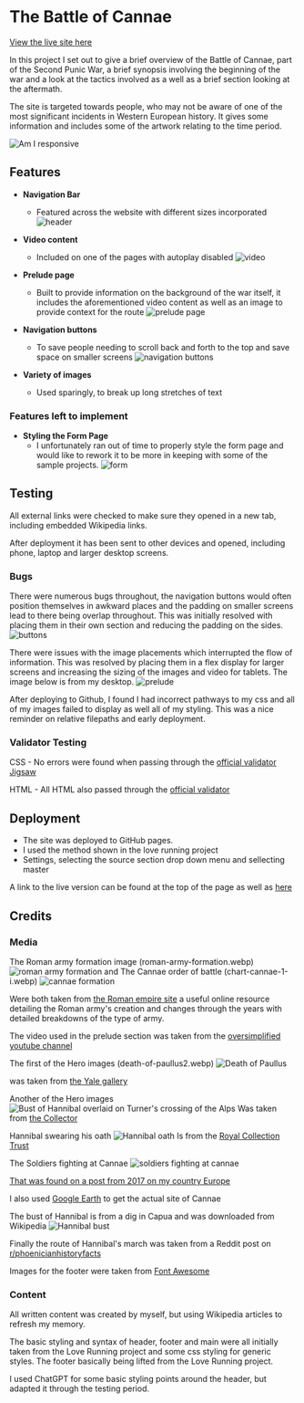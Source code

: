 # The Battle of Cannae

[View the live site here](https://ydub12.github.io/project-one-final/)

In this project I set out to give a brief overview of the Battle of Cannae, part of the Second Punic War, a brief synopsis involving the beginning of the war and a look at the tactics involved as a well as a brief section looking at the aftermath. 

The site is targeted towards people, who may not be aware of one of the most significant incidents in Western European history. It gives some information and includes some of the artwork relating to the time period. 

![Am I responsive](https://raw.githubusercontent.com/YDub12/project-one-final/main/readme-assets/media%20folder/am-i-responsive.PNG)


## Features
- __Navigation Bar__
    - Featured across the website with different sizes incorporated
    ![header](https://raw.githubusercontent.com/YDub12/project-one-final/main/readme-assets/media%20folder/header.PNG)
    
- __Video content__
    - Included on one of the pages with autoplay disabled
    ![video](https://raw.githubusercontent.com/YDub12/project-one-final/main/readme-assets/media%20folder/video.PNG)

- __Prelude page__
    - Built to provide information on the background of the war itself, it includes the aforementioned video content as well as an image to provide context for the route
    ![prelude page](https://raw.githubusercontent.com/YDub12/project-one-final/main/readme-assets/media%20folder/prelude.PNG)

- __Navigation buttons__
    - To save people needing to scroll back and forth to the top and save space on smaller screens 
    ![navigation buttons](https://raw.githubusercontent.com/YDub12/project-one-final/main/readme-assets/media%20folder/nav-buttons.PNG)
- __Variety of images__
    - Used sparingly, to break up long stretches of text

### Features left to implement
- __Styling the Form Page__
    - I unfortunately ran out of time to properly style the form page and would like to rework it to be more in keeping with some of the sample projects.
![form](https://raw.githubusercontent.com/YDub12/project-one-final/main/readme-assets/media%20folder/form.PNG)
## Testing
All external links were checked to make sure they opened in a new tab, including embedded Wikipedia links. 

After deployment it has been sent to other devices and opened, including phone, laptop and larger desktop screens. 

### Bugs
There were numerous bugs throughout, the navigation buttons would often position themselves in awkward places and the padding on smaller screens lead to there being overlap throughout. This was initially resolved with placing them in their own section and reducing the padding on the sides. 
![buttons](https://raw.githubusercontent.com/YDub12/project-one-final/main/readme-assets/media%20folder/nav-buttons.PNG)

There were issues with the image placements which interrupted the flow of information. This was resolved by placing them in a flex display for larger screens and increasing the sizing of the images and video for tablets. The image below is from my desktop. 
![prelude](https://raw.githubusercontent.com/YDub12/project-one-final/main/readme-assets/media%20folder/prelude.PNG)

After deploying to Github, I found I had incorrect pathways to my css and all of my images failed to display as well all of my styling. This was a nice reminder on relative filepaths and early deployment.

### Validator Testing
CSS - No errors were found when passing through the [official validator Jigsaw](https://jigsaw.w3.org/css-validator) 

HTML - All HTML also passed through the [official validator](https://validator.w3.org/)


## Deployment
- The site was deployed to GitHub pages.
- I used the method shown in the love running project
- Settings, selecting the source section drop down menu and sellecting master

A link to the live version can be found at the top of the page as well as [here](https://ydub12.github.io/project-one-final/)
## Credits

### Media 
The Roman army formation image (roman-army-formation.webp)
![roman army formation](https://raw.githubusercontent.com/YDub12/project-one-final/main/assets/images/roman-army-formation.webp) and
The Cannae order of battle (chart-cannae-1-i.webp)
![cannae formation](https://raw.githubusercontent.com/YDub12/project-one-final/main/assets/images/chart-cannae-1-i.webp)

Were both taken from [the Roman empire site](https://roman-empire.net/) a useful online resource detailing the Roman army's creation and changes through the years with detailed breakdowns of the type of army.

The video used in the prelude section was taken from the [oversimplified youtube channel](https://www.youtube.com/watch?v=805SIqgDZIE)

The first of the Hero images (death-of-paullus2.webp) 
![Death of Paullus](https://raw.githubusercontent.com/YDub12/project-one-final/main/assets/images/death-of-paullus2.webp)

 was taken from [the Yale gallery](https://artgallery.yale.edu/collections/objects/44)

 Another of the Hero images ![Bust of Hannibal overlaid on Turner's crossing of the Alps](https://raw.githubusercontent.com/YDub12/project-one-final/main/assets/images/crossing-the-alps-marble-bust.webp)
 Was taken from [the Collector](https://www.thecollector.com/hannibal-barca-rome-worst-nightmare/)

 Hannibal swearing his oath ![Hannibal oath](https://raw.githubusercontent.com/YDub12/project-one-final/main/assets/images/hannibal-swearing-oath.webp)
 Is from the [Royal Collection Trust](https://www.rct.uk/collection/405417/the-oath-of-hannibal)

The Soldiers fighting at Cannae ![soldiers fighting at cannae](https://raw.githubusercontent.com/YDub12/project-one-final/main/assets/images/soldiers-fighting-at-Cannae.webp)

[That was found on a post from 2017 on my country Europe](https://mycountryeurope.com/history/hannibal-battle-cannae/)

I also used [Google Earth](https://earth.google.com/web/) to get the actual site of Cannae 

The bust of Hannibal is from a dig in Capua and was downloaded from Wikipedia 
![Hannibal bust](https://raw.githubusercontent.com/YDub12/project-one-final/main/assets/images/hannibal-barca-bust-from-capua-photo.webp)

Finally the route of Hannibal's march was taken from a Reddit post on [r/phoenicianhistoryfacts](https://www.reddit.com/r/PhoeniciaHistoryFacts/comments/12jyk8x/map_of_hannibals_march_white_line_the_dotted_line/#lightbox)

Images for the footer were taken from [Font Awesome](https://fontawesome.com/search?q=wiki&o=r&m=free) 

### Content 
All written content was created by myself, but using Wikipedia articles to refresh my memory. 

The basic styling and syntax of header, footer and main were all initially taken from the Love Running project and some css styling for generic styles. The footer basically being lifted from the Love Running project. 

I used ChatGPT for some basic styling points around the header, but adapted it through the testing period. 